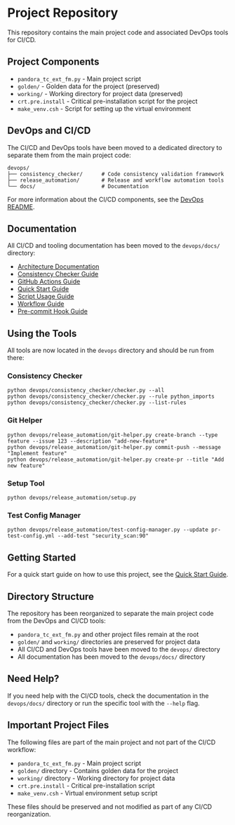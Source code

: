 # Project Repository

This repository contains the main project code and associated DevOps tools for CI/CD.

## Project Components

- `pandora_tc_ext_fm.py` - Main project script
- `golden/` - Golden data for the project (preserved)
- `working/` - Working directory for project data (preserved)
- `crt.pre.install` - Critical pre-installation script for the project
- `make_venv.csh` - Script for setting up the virtual environment

## DevOps and CI/CD

The CI/CD and DevOps tools have been moved to a dedicated directory to separate them from the main project code:

```
devops/
├── consistency_checker/      # Code consistency validation framework
├── release_automation/       # Release and workflow automation tools
└── docs/                     # Documentation
```

For more information about the CI/CD components, see the [DevOps README](devops/README.md).

## Documentation

All CI/CD and tooling documentation has been moved to the `devops/docs/` directory:

- [Architecture Documentation](devops/docs/ARCHITECTURE.md)
- [Consistency Checker Guide](devops/docs/CONSISTENCY_CHECKER.md)
- [GitHub Actions Guide](devops/docs/GITHUB_ACTIONS.md)
- [Quick Start Guide](devops/docs/QUICK_START.md)
- [Script Usage Guide](devops/docs/SCRIPT_USAGE.md)
- [Workflow Guide](devops/docs/WORKFLOW.md)
- [Pre-commit Hook Guide](devops/docs/PRE_COMMIT_HOOK.md)

## Using the Tools

All tools are now located in the `devops` directory and should be run from there:

### Consistency Checker
```
python devops/consistency_checker/checker.py --all
python devops/consistency_checker/checker.py --rule python_imports
python devops/consistency_checker/checker.py --list-rules
```

### Git Helper
```
python devops/release_automation/git-helper.py create-branch --type feature --issue 123 --description "add-new-feature"
python devops/release_automation/git-helper.py commit-push --message "Implement feature"
python devops/release_automation/git-helper.py create-pr --title "Add new feature"
```

### Setup Tool
```
python devops/release_automation/setup.py
```

### Test Config Manager
```
python devops/release_automation/test-config-manager.py --update pr-test-config.yml --add-test "security_scan:90"
```

## Getting Started

For a quick start guide on how to use this project, see the [Quick Start Guide](devops/docs/QUICK_START.md).

## Directory Structure

The repository has been reorganized to separate the main project code from the DevOps and CI/CD tools:

- `pandora_tc_ext_fm.py` and other project files remain at the root
- `golden/` and `working/` directories are preserved for project data
- All CI/CD and DevOps tools have been moved to the `devops/` directory
- All documentation has been moved to the `devops/docs/` directory

## Need Help?

If you need help with the CI/CD tools, check the documentation in the `devops/docs/` directory or run the specific tool with the `--help` flag.

## Important Project Files

The following files are part of the main project and not part of the CI/CD workflow:

- `pandora_tc_ext_fm.py` - Main project script
- `golden/` directory - Contains golden data for the project
- `working/` directory - Working directory for project data
- `crt.pre.install` - Critical pre-installation script
- `make_venv.csh` - Virtual environment setup script

These files should be preserved and not modified as part of any CI/CD reorganization.

